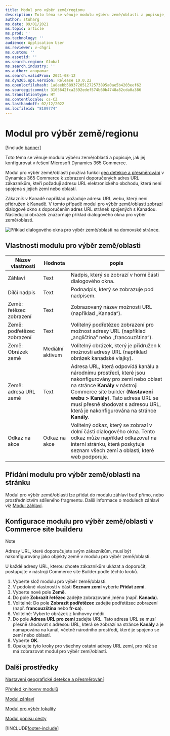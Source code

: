 ```yaml
---
title: Modul pro výběr země/regionu
description: Toto téma se věnuje modulu výběru země/oblasti a popisuje, jak jej konfigurovat v řešení Microsoft Dynamics 365 Commerce.
author: stuharg
ms.date: 09/01/2021
ms.topic: article
ms.prod: ''
ms.technology: ''
audience: Application User
ms.reviewer: v-chgri
ms.custom: ''
ms.assetid: ''
ms.search.region: Global
ms.search.industry: ''
ms.author: anupamar
ms.search.validFrom: 2021-08-12
ms.dyn365.ops.version: Release 10.0.22
ms.openlocfilehash: 1a8eebb589372051272573895a0ae5b4203eef62
ms.sourcegitcommit: 3105642fca2392edef574b60b4748a82cda0a386
ms.translationtype: HT
ms.contentlocale: cs-CZ
ms.lasthandoff: 02/12/2022
ms.locfileid: "8109774"
---
```

# <a name="countryregion-picker-module"></a>Modul pro výběr země/regionu

[!include [banner](includes/banner.md)]

Toto téma se věnuje modulu výběru země/oblasti a popisuje, jak jej konfigurovat v řešení Microsoft Dynamics 365 Commerce.

Modul pro výběr země/oblasti používá funkci [geo detekce a přesměrování](geo-detection-redirection.md) v Dynamics 365 Commerce k zobrazení doporučených adres URL zákazníkům, kteří požadují adresu URL elektronického obchodu, která není spojena s jejich zemí nebo oblastí.

Zákazník v Kanadě například požaduje adresu URL webu, který není přidružen k Kanadě. V tomto případě modul pro výběr země/oblasti zobrazí dialogové okno s doporučením adres URL stránek spojených s Kanadou. Následující obrázek znázorňuje příklad dialogového okna pro výběr země/oblasti.

![Příklad dialogového okna pro výběr země/oblasti na domovské stránce.](./media/Geo_country-region-module-insitu.png)

## <a name="countryregion-picker-module-properties"></a>Vlastnosti modulu pro výběr země/oblasti

| Název vlastnosti              | Hodnota       | popis |
| -------------------------- | ----------- | ----------- |
| Záhlaví                    | Text        | Nadpis, který se zobrazí v horní části dialogového okna. |
| Dílčí nadpis                 | Text        | Podnadpis, který se zobrazuje pod nadpisem. |
| Země: řetězec zobrazení    | Text        | Zobrazovaný název možnosti URL (například „Kanada“). |
| Země: podřetězec zobrazení | Text        | Volitelný podřetězec zobrazení pro možnost adresy URL (například „angličtina“ nebo „francouzština“). |
| Země: Obrázek země     | Mediální aktivum | Volitelný obrázek, který je přidružen k možnosti adresy URL (například obrázek kanadské vlajky). |
| Země: adresa URL země       | Text        | Adresa URL, která odpovídá kanálu a národnímu prostředí, které jsou nakonfigurovány pro zemi nebo oblast na stránce **Kanály** v nástroji Commerce site builder (**Nastavení webu \> Kanály**). Tato adresa URL se musí přesně shodovat s adresou URL, která je nakonfigurována na stránce **Kanály**. |
| Odkaz na akce                | Odkaz na akce | Volitelný odkaz, který se zobrazí v dolní části dialogového okna. Tento odkaz může například odkazovat na interní stránku, která poskytuje seznam všech zemí a oblastí, které web podporuje. |

## <a name="add-a-countryregion-picker-module-to-a-page"></a>Přidání modulu pro výběr země/oblasti na stránku

Modul pro výběr země/oblasti lze přidat do modulu záhlaví buď přímo, nebo prostřednictvím sdíleného fragmentu. Další informace o modulech záhlaví viz [Modul záhlaví](author-header-module.md).

## <a name="configure-the-countryregion-picker-module-in-commerce-site-builder"></a>Konfigurace modulu pro výběr země/oblasti v Commerce site builderu

> [!NOTE]
> Adresy URL, které doporučujete svým zákazníkům, musí být nakonfigurovány jako objekty země v modulu pro výběr země/oblasti.

U každé adresy URL, kterou chcete zákazníkům ukázat a doporučit, postupujte v nástroji Commerce site Builder podle těchto kroků.

1. Vyberte slož modulu pro výběr země/oblasti.
1. V podokně vlastností v části **Seznam zemí** vyberte **Přidat zemi**.
1. Vyberte nové pole **Země**.
1. Do pole **Zobrazit řetězec** zadejte zobrazované jméno (např. **Kanada**).
1. Volitelné: Do pole **Zobrazit podřetězec** zadejte podřetězec zobrazení (např. **francouzština** nebo **fr-ca**).
1. Volitelné: Vyberte obrázek z knihovny médií.
1. Do pole **Adresa URL pro zemi** zadejte URL. Tato adresa URL se musí přesně shodovat s adresou URL, která se zobrazí na stránce **Kanály** a je namapována na kanál, včetně národního prostředí, které je spojeno se zemí nebo oblastí.
1. Vyberte **OK**.
1. Opakujte tyto kroky pro všechny ostatní adresy URL zemí, pro něž se má zobrazovat modul pro výběr zemí/oblastí.

## <a name="additional-resources"></a>Další prostředky

[Nastavení geografické detekce a přesměrování](geo-detection-redirection.md)

[Přehled knihovny modulů](starter-kit-overview.md)

[Modul záhlaví](author-header-module.md)

[Modul pro výběr lokality](site-selector.md)

[Modul popisu cesty](add-breadcrumb.md)

[!INCLUDE[footer-include](../includes/footer-banner.md)]
